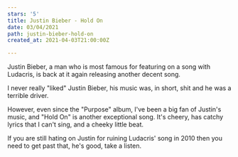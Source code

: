 ```yaml
---
stars: '5'
title: Justin Bieber - Hold On
date: 03/04/2021
path: justin-bieber-hold-on
created_at: 2021-04-03T21:00:00Z

---
```

Justin Bieber, a man who is most famous for featuring on a song with Ludacris, is back at it again releasing another decent song.

I never really "liked" Justin Bieber, his music was, in short, shit and he was a terrible driver.

However, even since the "Purpose" album, I've been a big fan of Justin's music, and "Hold On" is another exceptional song. It's cheery, has catchy lyrics that I can't sing, and a cheeky little beat.

If you are still hating on Justin for ruining Ludacris' song in 2010 then you need to get past that, he's good, take a listen.